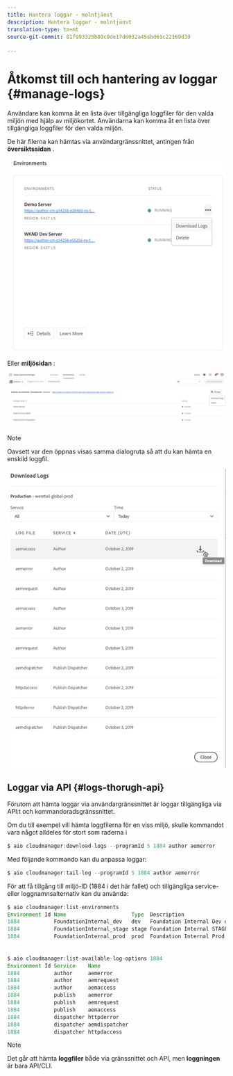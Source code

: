 ```yaml
---
title: Hantera loggar - molntjänst
description: Hantera loggar - molntjänst
translation-type: tm+mt
source-git-commit: 81f993325b80c0de17d6032a45ebd61c22169d39

---
```



# Åtkomst till och hantering av loggar {#manage-logs}

Användare kan komma åt en lista över tillgängliga loggfiler för den valda miljön med hjälp av miljökortet.  Användarna kan komma åt en lista över tillgängliga loggfiler för den valda miljön.

De här filerna kan hämtas via användargränssnittet, antingen från **översiktssidan** .

![](assets/manage-logs1.png)

Eller **miljösidan** :

![](assets/manage-logs2.png)

>[!Note]
>Oavsett var den öppnas visas samma dialogruta så att du kan hämta en enskild loggfil.

![](assets/manage-logs3.png)


## Loggar via API {#logs-thorugh-api}

Förutom att hämta loggar via användargränssnittet är loggar tillgängliga via API:t och kommandoradsgränssnittet.

Om du till exempel vill hämta loggfilerna för en viss miljö, skulle kommandot vara något alldeles för stort som raderna i

```java
$ aio cloudmanager:download-logs --programId 5 1884 author aemerror
```

Med följande kommando kan du anpassa loggar:

```java
$ aio cloudmanager:tail-log --programId 5 1884 author aemerror
```

För att få tillgång till miljö-ID (1884 i det här fallet) och tillgängliga service- eller loggnamnsalternativ kan du använda:

```java
$ aio cloudmanager:list-environments
Environment Id Name                     Type  Description                          
1884           FoundationInternal_dev   dev   Foundation Internal Dev environment  
1884           FoundationInternal_stage stage Foundation Internal STAGE environment
1884           FoundationInternal_prod  prod  Foundation Internal Prod environment
 
 
$ aio cloudmanager:list-available-log-options 1884
Environment Id Service    Name         
1884           author     aemerror     
1884           author     aemrequest   
1884           author     aemaccess    
1884           publish    aemerror     
1884           publish    aemrequest   
1884           publish    aemaccess    
1884           dispatcher httpderror   
1884           dispatcher aemdispatcher
1884           dispatcher httpdaccess
```

>[!Note]
>Det går att hämta **loggfiler** både via gränssnittet och API, men **loggningen** är bara API/CLI.

